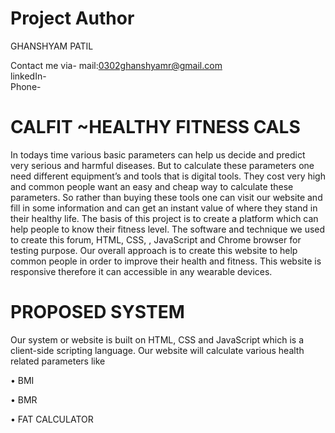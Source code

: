# Project Author
GHANSHYAM PATIL 

Contact me via-
mail:0302ghanshyamr@gmail.com  
linkedIn-  
Phone-  
# CALFIT ~HEALTHY FITNESS CALS
 
In todays time various basic parameters can help us decide and predict very serious and harmful diseases. But to calculate these parameters one need different equipment’s and tools that is digital tools. They cost very high and common people want an easy and cheap way to calculate these parameters. So rather than buying these tools one can visit our website and fill in some information and can get an instant value of where they stand in their healthy life.
The basis of this project is to create a platform which can help people to know their fitness level. The software and technique we used to create this forum, HTML, CSS, , JavaScript and Chrome browser for testing purpose. Our overall approach is to create this website to help common people in order to improve their health and fitness. This website  is responsive therefore it can accessible in any wearable devices. 
# PROPOSED SYSTEM
Our system or website is built on HTML, CSS and JavaScript which is a client-side scripting language.  Our website will calculate various health related parameters like 

•	BMI

•	BMR

•	FAT CALCULATOR
 
